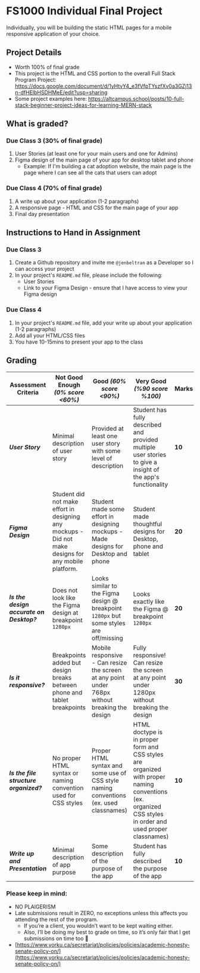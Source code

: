 # FS1000 Individual Final Project

Individually, you will be building the static HTML pages for a mobile responsive application of your choice.

## Project Details
- Worth 100% of final grade
- This project is the HTML and CSS portion to the overall Full Stack Program Project: https://docs.google.com/document/d/1yHtvY4_e3fVfpTYszfXv0a3GZj13n-dfHElbHSDHMeE/edit?usp=sharing
- Some project examples here: https://altcampus.school/posts/10-full-stack-beginner-project-ideas-for-learning-MERN-stack

## What is graded?

### Due Class 3 (30% of final grade)
1. User Stories (at least one for your main users and one for Admins)
2. Figma design of the main page of your app for desktop tablet and phone 
   - Example: If I'm building a cat adoption website, the main page is the page where I can see all the cats that users can adopt


### Due Class 4 (70% of final grade)
1. A write up about your application (1-2 paragraphs) 
2. A responsive page - HTML and CSS for the main page of your app 
3. Final day presentation

## Instructions to Hand in Assignment

### Due Class 3
1. Create a Github repository and invite me `@jenbeltran` as a Developer so I can access your project
2. In your project's `README.md` file, please include the following:
   - User Stories 
   - Link to your Figma Design - ensure that I have access to view your Figma design 


### Due Class 4
1. In your project's `README.md` file, add your write up about your application (1-2 paragraphs)
2. Add all your HTML/CSS files
3. You have 10-15mins to present your app to the class 
   

## Grading
| Assessment Criteria | Not Good Enough _(0% score <60%)_ | Good _(60% score <90%)_ | Very Good _(%90 score %100)_ | **Marks** |
| --- | --- | --- | --- | --- |
| ***User Story*** | Minimal description of user story | Provided at least one user story with some level of description | Student has fully described and provided multiple user stories to give a insight of the app's functionality | **10** |
| ***Figma Design*** | Student did not make effort in designing any mockups - Did not make designs for any mobile platform. | Student made some effort in designing mockups - Made designs for Desktop and phone | Student made thoughtful designs for Desktop, phone and tablet | **20** |
| ***Is the design accurate on Desktop?*** | Does not look like the Figma design at breakpoint `1280px`| Looks similar to the Figma design @ breakpoint `1280px` but some styles are off/missing | Looks exactly like the Figma @ breakpoint `1280px` | **20** |
| ***Is it responsive?*** | Breakpoints added but design breaks between phone and tablet breakpoints | Mobile responsive - Can resize the screen at any point under 768px without breaking the design | Fully responsive! Can resize the screen at any point under 1280px without breaking the design | **30** |
| ***Is the file structure organized?*** | No proper HTML syntax or naming convention used for CSS styles | Proper HTML syntax and some use of CSS style naming conventions (ex. used classnames) | HTML doctype is in proper form and CSS styles are organized with proper naming conventions (ex. organized CSS styles in order and used proper classnames) | **10** |
| ***Write up and Presentation*** | Minimal description of app purpose | Some description of the purpose of the app | Student has fully described the purpose of the app | **10** |

### Please keep in mind:
- NO PLAIGERISM
- Late submissions result in ZERO, no exceptions unless this affects you attending the rest of the program.
    - If you’re a client, you wouldn’t want to be kept waiting either.
    - Also, I’ll be doing my best to grade on time, so it’s only fair that I get submissions on time too 🙂
- [https://www.yorku.ca/secretariat/policies/policies/academic-honesty-senate-policy-on/](https://www.yorku.ca/secretariat/policies/policies/academic-honesty-senate-policy-on/)
